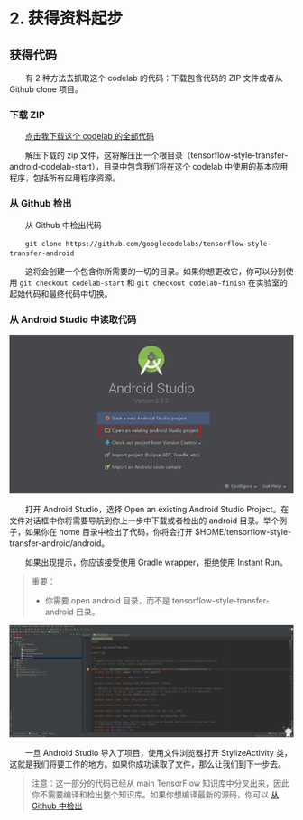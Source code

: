 # 2. 获得资料起步

## 获得代码

&emsp;&emsp;有 2 种方法去抓取这个 codelab 的代码：下载包含代码的 ZIP 文件或者从 Github clone 项目。

### 下载 ZIP

&emsp;&emsp;[点击我下载这个 codelab 的全部代码](https://github.com/googlecodelabs/tensorflow-style-transfer-android/archive/codelab-start.zip)

&emsp;&emsp;解压下载的 zip 文件，这将解压出一个根目录（tensorflow-style-transfer-android-codelab-start），目录中包含我们将在这个 codelab 中使用的基本应用程序，包括所有应用程序资源。

### 从 Github 检出

&emsp;&emsp;从 Github 中检出代码

&emsp;&emsp;`git clone https://github.com/googlecodelabs/tensorflow-style-transfer-android`

&emsp;&emsp;这将会创建一个包含你所需要的一切的目录。如果你想更改它，你可以分别使用 `git checkout codelab-start` 和 `git checkout codelab-finish` 在实验室的起始代码和最终代码中切换。

### 从 Android Studio 中读取代码

![](/assets/5.png)

&emsp;&emsp;打开 Android Studio，选择 Open an existing Android Studio Project。在文件对话框中你将需要导航到你上一步中下载或者检出的 android 目录。举个例子，如果你在 home 目录中检出了代码，你将会打开 $HOME/tensorflow-style-transfer-android/android。

&emsp;&emsp;如果出现提示，你应该接受使用 Gradle wrapper，拒绝使用 Instant Run。

> 重要：
> * 你需要 open android 目录，而不是 tensorflow-style-transfer-android 目录。

![](/assets/6.png)

&emsp;&emsp;一旦 Android Studio 导入了项目，使用文件浏览器打开 StylizeActivity 类，这就是我们将要工作的地方。如果你成功读取了文件，那么让我们到下一步去。

> 注意：这一部分的代码已经从 main TensorFlow 知识库中分叉出来，因此你不需要编译和检出整个知识库。如果你想编译最新的源码，你可以 [从 Github 中检出](https://github.com/tensorflow/tensorflow/blob/master/tensorflow/examples/android/README.md#user-content-building-the-demo-from-source)